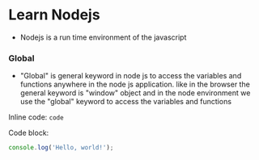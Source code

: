# Learn Nodejs 



* Nodejs is a run time environment of the javascript




### Global 
   * "Global" is general keyword in node js to access the variables and functions anywhere in the node js application. like in the browser the general keyword is "window" object and in the node environment we use the "global" keyword to access the variables and functions


Inline code: `code`

Code block:
```javascript
console.log('Hello, world!');



